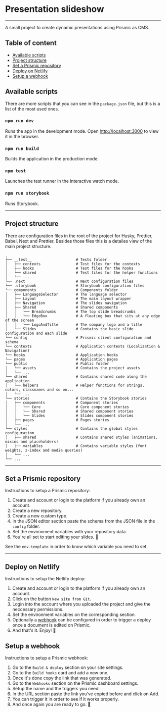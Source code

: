 # Presentation slideshow

---

A small project to create dynamic presentations using Prismic as CMS.

## Table of content

* [Available scripts](#available-scripts)
* [Project structure](#project-structure)
* [Set a Prismic repository](#set-a-prismic-repository)
* [Deploy on Netlify](#deploy-on-netlify)
* [Setup a webhook](#setup-a-webhook)

## Available scripts

There are more scripts that you can see in the `package.json` file, but this is a list of the most used ones.

### `npm run dev`

Runs the app in the development mode.
Open [http://localhost:3000](http://localhost:3000) to view it in the browser.

### `npm run build`

Builds the application in the production mode.

### `npm test`

Launches the test runner in the interactive watch mode.

### `npm run storybook`

Runs Storybook.

---

## Project structure

There are configuration files in the root of the project for Husky, Prettier, Babel, Next and Prettier.
Besides those files this is a detailes view of  the main project structure.

    .
    ├── __test__                    # Tests folder
    │   ├── contexts                # Test files for the contexts
    │   ├── hooks                   # Test files for the hooks
    │   └── shared                  # Test files for the helper functions
    │   └── ...
    └── .next                       # Next configuration files
    └── .storybook                  # Storybook configuration files
    └── components                  # Components folder
    │   ├── LanguageSelector        # The language selector 
    │   ├── Layout                  # The main layout wrapper
    │   ├── Navigation              # The slides navigation
    │   ├── Shared                  # Shared components
    │   │   └── Breadcrumbs         # The top slide breadcrumbs
    │   │   └── EdgeBox             # A floating box that sits at any edge of the screen
    │   │   └── LogoAndTitle        # The company logo and a title
    │   └── Slides                  # Contains the basic slide configuration and each slide
    └── config                      # Prismic client configuration and schema
    └── contexts                    # Application contexts (Localization & Navigation)
    └── hooks                       # Application hooks
    └── pages                       # Application pages
    └── public                      # Public folder
    │   └── assets                  # Contains the project assets
    │   └── ...
    └── shared                      # Contains shared code along the application
    │   └── helpers                 # Helper functions for strings, colors, classnames and so on...
    │   └── ...
    └── stories                     # Contains the Storybook stories
    │   ├── components              # Component stories
    │   │   └── Core                # Core component stories
    │   │   └── Shared              # Shared component stories
    │   │   └── Slides              # Slides component stories
    │   ├── pages                   # Pages stories
    │   └── ...
    └── styles                      # Contains the global styles configuration
    │   ├── shared                  # Contains shared styles (animations, mixins and placeholders)
    │   ├── variables               # Contains variable styles (font weights, z-index and media queries)
    │   └── ...
    └── ...

---

## Set a Prismic repository

Instructions to setup a Prismic repository:

1. Create and account or login to the platform if you already own an account.
2. Create a new repository.
3. Create a new custom type.
4. In the JSON editor section paste the schema from the JSON file in the `config` folder.
5. Set the environment variables with your repository data.
6. You're all set to start editing your slides. 🚀

See the `env.template` in order to know which variable you need to set.

---

## Deploy on Netlify

Instructions to setup the Netlify deploy:

1. Create and account or login to the platform if you already own an account.
2. Click on the button `New site from Git`.
3. Login into the account where you uploaded the project and give the neccessary permissions.
4. Set the environment variables on the corresponding section.
5. Optionally a [webhook](#setup-a-webhook) can be configured in order to trigger a deploy once a document is edited on Prismic.
6. And that's it. Enjoy! 🚀

## Setup a webhook

Instructions to setup a Prismic webhook:

1. Go to the `Build & deploy` section on your site settings.
2. Go to the `Build hooks` card and add a new one.
3. Once it's done copy the link that was generated.
4. Go to the `Webhooks` section on the Prismic dashboard settings.
5. Setup the name and the triggers you need. 
6. In the URL section paste the link you've copied before and click on Add.
7. You can trigger it in order to see if it works properly.
8. And once again you are ready to go. 🚀
